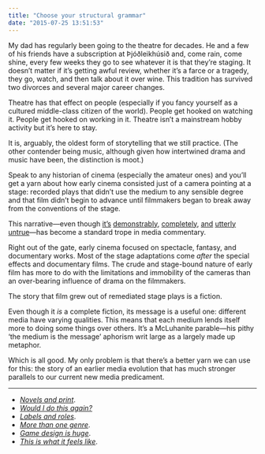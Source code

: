 ```yaml
---
title: "Choose your structural grammar"
date: "2015-07-25 13:51:53"
---
```


My dad has regularly been going to the theatre for decades. He and a few
of his friends have a subscription at Þjóðleikhúsið and, come rain, come
shine, every few weeks they go to see whatever it is that they’re
staging. It doesn’t matter if it’s getting awful review, whether it’s a
farce or a tragedy, they go, watch, and then talk about it over wine.
This tradition has survived two divorces and several major career
changes.

Theatre has that effect on people (especially if you fancy yourself as a
cultured middle-class citizen of the world). People get hooked on
watching it. People get hooked on working in it. Theatre isn’t a
mainstream hobby activity but it’s here to stay.

It is, arguably, the oldest form of storytelling that we still practice.
(The other contender being music, although given how intertwined drama
and music have been, the distinction is moot.)

Speak to any historian of cinema (especially the amateur ones) and
you’ll get a yarn about how early cinema consisted just of a camera
pointing at a stage: recorded plays that didn’t use the medium to any
sensible degree and that film didn’t begin to advance until filmmakers
began to break away from the conventions of the stage.

This narrative—even though
[it’s](https://en.wikipedia.org/wiki/As_Seen_Through_a_Telescope)
[demonstrably](https://www.youtube.com/watch?v=_FrdVdKlxUk),
[completely](https://en.wikipedia.org/wiki/The_Impossible_Voyage),
[and](https://en.wikipedia.org/wiki/Winsor_McCay#Animation_.281911.E2.80.931921.29)
[utterly](https://en.wikipedia.org/wiki/Workers_Leaving_the_Lumi%C3%A8re_Factory)
[untrue](https://en.wikipedia.org/wiki/The_House_That_Jack_Built_(1900_film))—has
become a standard trope in media commentary.

Right out of the gate, early cinema focused on spectacle, fantasy, and
documentary works. Most of the stage adaptations come *after* the
special effects and documentary films. The crude and stage-bound nature
of early film has more to do with the limitations and immobility of the
cameras than an over-bearing influence of drama on the filmmakers.

The story that film grew out of remediated stage plays is a fiction.

Even though it *is* a complete fiction, its message is a useful one:
different media have varying qualities. This means that each medium
lends itself more to doing some things over others. It’s a McLuhanite
parable—his pithy ‘the medium is the message’ aphorism writ large as a
largely made up metaphor.

Which is all good. My only problem is that there’s a better yarn we can
use for this: the story of an earlier media evolution that has much
stronger parallels to our current new media predicament.

------------------------------------------------------------------------

- *[Novels and print](/Choose_your_structural_grammar/Novels_need_print.html)*.
- *[Would I do this again?](/Choose_your_structural_grammar/Would_I_do_this_again.html)*
- *[Labels and roles](/Choose_your_structural_grammar/Labels_and_roles.html)*.
- *[More than one genre](/Choose_your_structural_grammar/More_than_one_genre.html)*.
- *[Game design is huge](/Choose_your_structural_grammar/Game_design_is_huge.html)*.
- *[This is what it feels like](/Choose_your_structural_grammar/This_is_what_it_feels_like.html)*.
